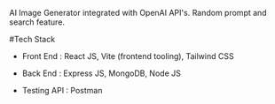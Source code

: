 AI Image Generator integrated with OpenAI API's. Random prompt and search feature. 

#Tech Stack

- Front End : React JS, Vite (frontend tooling), Tailwind CSS

- Back End  : Express JS, MongoDB, Node JS

 - Testing API : Postman